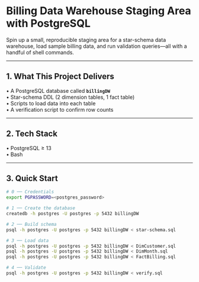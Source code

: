 # Billing Data Warehouse Staging Area with PostgreSQL

Spin up a small, reproducible staging area for a star-schema data warehouse, load sample billing data, and run validation queries—all with a handful of shell commands.

---

## 1. What This Project Delivers
• A PostgreSQL database called **`billingDW`**  
• Star-schema DDL (2 dimension tables, 1 fact table)  
• Scripts to load data into each table  
• A verification script to confirm row counts  

---

## 2. Tech Stack
• PostgreSQL ≥ 13  
• Bash

---

## 3. Quick Start

```bash
# 0 ── Credentials
export PGPASSWORD=<postgres_password>

# 1 ── Create the database
createdb -h postgres -U postgres -p 5432 billingDW

# 2 ── Build schema
psql -h postgres -U postgres -p 5432 billingDW < star-schema.sql

# 3 ── Load data
psql -h postgres -U postgres -p 5432 billingDW < DimCustomer.sql
psql -h postgres -U postgres -p 5432 billingDW < DimMonth.sql
psql -h postgres -U postgres -p 5432 billingDW < FactBilling.sql

# 4 ── Validate
psql -h postgres -U postgres -p 5432 billingDW < verify.sql

```
